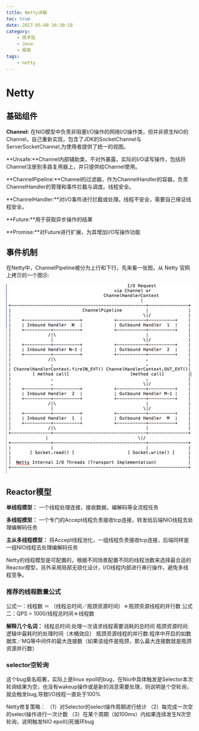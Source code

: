 ```yaml
---
title: Netty详解
toc: true
date: 2017-05-08 16:30:18
category: 
	- 技术贴
	- Java
	- 框架
tags: 
    - netty
---
```


# Netty

## 基础组件
**Channel:** 在NIO模型中负责非阻塞I/O操作的网络I/O操作类，但并非原生NIO的Channel，自己重新实现，包含了JDK的SocketChannel与ServerSocketChannel,为使用者提供了统一的视图。

**Unsafe:**Channel内部辅助类，不对外暴露，实际的I/O读写操作，包括将Channel注册到多路复用器上，并只提供给Channel使用。

**ChannelPipeline:**Channel的过滤器，作为ChannelHandler的容器，负责ChannelHandler的管理和事件拦截与调度。线程安全。

**ChannelHandler:**对I/O事件进行拦截或处理。线程不安全，需要自己保证线程安全。

**Future:**用于获取异步操作的结果

**Promise:**对Future进行扩展，为其增加I/O写操作功能

<!--more-->
## 事件机制
在Netty中，ChannelPipeline被分为上行和下行，先来看一张图，从 Netty 官网上拷贝的一个图示:

![Netty事件处理](/img/netty_bound.jpg)

## Reactor模型
**单线程模型：**
一个线程处理连接，接收数据，编解码等全流程任务

**多线程模型：**
一个专门的Accept线程负责接收tcp连接，转发给后端NIO线程去处理编解码任务

**主从多线程模型：**
将Accept线程池化，一组线程负责接收tcp连接，后端同样是一组NIO线程去处理编解码任务

Netty的线程模型是可配置的，根据不同场景配置不同的线程池数来选择最合适的Reactor模型，另外采用局部无锁化设计，I/O线程内部进行串行操作，避免多线程竞争。

### 推荐的线程数量公式
公式一：线程数 ＝ （线程总时间／瓶颈资源时间）＊瓶颈资源线程的并行数
公式二：QPS = 1000/线程总时间＊线程数

**解释几个名词：**
线程总时间:处理一次请求线程需要消耗的总时间
瓶颈资源时间:逻辑中最耗时的处理时间（木桶效应）
瓶颈资源线程的并行数:程序中开启的如数据库／MQ等中间件的最大连接数（如果该组件是瓶颈，那么最大连接数就是瓶颈资源并行数）

### selector空轮询
这个bug臭名昭著，实际上是linux epoll的bug，在Nio中具体触发是Selector本次轮询结果为空，也没有wakeup操作或是新的消息需要处理，则说明是个空轮询，就会触发bug,导致I/O线程一直处于100%

Netty修复策略：
（1）对Selector的select操作周期进行统计
（2）每完成一次空的select操作进行一次计数
（3）在某个周期（如100ms）内如果连续发生N次空轮询，说明触发NIO epoll()死循环bug

